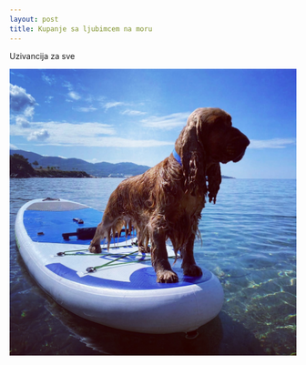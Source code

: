 ```yaml
---
layout: post
title: Kupanje sa ljubimcem na moru
---
```


Uzivancija za sve

![kupanje sa daskom i ljubimcem na moru](/assets/posts/kupanje_sa_daskom_i_ljubimcem_na_moru.jpg 'Kupanje sa daskom i ljubimcem na moru')

